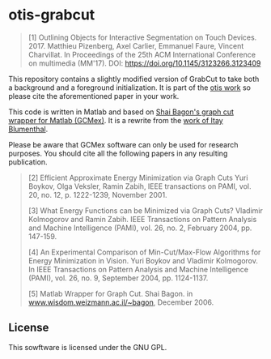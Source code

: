 # otis-grabcut

> [1] Outlining Objects for Interactive Segmentation on Touch Devices. 2017.
> Matthieu Pizenberg, Axel Carlier, Emmanuel Faure, Vincent Charvillat.
> In Proceedings of the 25th ACM International Conference on multimedia (MM'17).
> DOI: https://doi.org/10.1145/3123266.3123409

This repository contains a slightly modified version of GrabCut to take both
a background and a foreground initialization.
It is part of the [otis work][otis] so please cite the aforementioned paper in your work.

[otis]: https://github.com/mpizenberg/otis

This code is written in Matlab and based on
[Shai Bagon's graph cut wrapper for Matlab (GCMex)][shai-bagon].
It is a rewrite from the [work of Itay Blumenthal][grabcut-itay].

[shai-bagon]: https://github.com/shaibagon/GCMex
[grabcut-itay]: https://grabcut.weebly.com/

Please be aware that GCMex software can only be used for research purposes.
You should cite all the following papers in any resulting publication.

> [2] Efficient Approximate Energy Minimization via Graph Cuts
> Yuri Boykov, Olga Veksler, Ramin Zabih,
> IEEE transactions on PAMI, vol. 20, no. 12, p. 1222-1239, November 2001.
>
> [3] What Energy Functions can be Minimized via Graph Cuts?
> Vladimir Kolmogorov and Ramin Zabih.
> IEEE Transactions on Pattern Analysis and Machine Intelligence (PAMI),
> vol. 26, no. 2, February 2004, pp. 147-159.
>
> [4] An Experimental Comparison of Min-Cut/Max-Flow Algorithms for Energy Minimization in Vision.
> Yuri Boykov and Vladimir Kolmogorov.
> In IEEE Transactions on Pattern Analysis and Machine Intelligence (PAMI),
> vol. 26, no. 9, September 2004, pp. 1124-1137.
>
> [5] Matlab Wrapper for Graph Cut. Shai Bagon.
> in www.wisdom.weizmann.ac.il/~bagon, December 2006.

## License

This sowftware is licensed under the GNU GPL.
